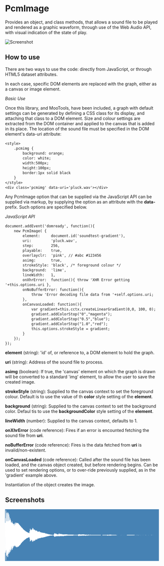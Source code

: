 PcmImage
========

Provides an object, and class methods, that allows a sound file to be played and rendered as a graphic waveform, through use of the Web Audio API, with visual indication of the state of play.

![Screenshot](http://url_to_project_screenshot)

How to use
----------

There are two ways to use the code: directly from JavaScript, or through HTML5 dataset attributes.

In each case, specific DOM elements are replaced with the graph, either as a canvas or image element.

*Basic Use*

Once this library, and MooTools, have been included, a graph with default settings can be generated by defining a CSS class for its display, and attaching that class to a DOM element. Size and colour settings are extracted from the DOM container and applied to the canvas that is added in its place. The location of the sound file must be specified in the DOM element's data-uri attribute:

	<style>
		.pcmimg {
			background: orange;
			color: white;
			width:500px;
			height:100px; 
			border:1px solid black
		}
	</style>
	<div class='pcmimg' data-uri='pluck.wav'></div>

Any PcmImage option that can be supplied via the JavaScript API can be supplied via markup, by supplying the option as an attribute with the **data-** prefix. Such options are specified below.

*JavaScript API*

	document.addEvent('domready', function(){
		new PcmImage( {
			element:     document.id('soundtest-gradient'),
			uri:         'pluck.wav',
			step:        256,
			playable:	 true,
			overlayclr:	 'pink', // #abc #123456
			asimg:       true,
			strokeStyle: 'black', /* foreground colour */
			background:  'lime',
			lineWidth:   1,
			onXhrError:  function(){ throw 'XHR Error getting '+this.options.uri },
			onNoBufferError: function(){
				throw 'Error decoding file data from '+self.options.uri;
			},
			onCanvasLoaded: function(){ 
				var gradient=this.cctx.createLinearGradient(0,0, 100, 0);
				gradient.addColorStop("0","magenta");
				gradient.addColorStop("0.5","blue");
				gradient.addColorStop("1.0","red");
				this.options.strokeStyle = gradient;
			}
		});
	});

**element** (string): 'id' of, or reference to, a DOM element to hold the graph.

**uri** (string): Address of the sound file to process.

**asimg** (boolean): If true, the 'canvas' element on which the graph is drawn will be converted to a standard 'img' element, to allow the user to save the created image.

**strokeStyle** (string): Supplied to the canvas context to set the foreground colour. Default is to use the value of th **color** style setting  of the **element**.

**background** (string): Supplied to the canvas context to set the background color. Defaul tis to use the **backgroundColor** style setting of the **element**.

**lineWidth** (number): Supplied to the canvas context, defaults to 1.

**onXhrError** (code reference): Fires if an error is encounted fetching the sound file from **uri**. 

**noBufferError** (code reference): Fires is the data fetched from **uri** is invalid/non-existent.

**onCanvasLoaded** (code reference): Called after the sound file has been loaded, and the canvas object created, but before rendering begins. Can be used to set rendering options, or to over-ride previously supplied, as in the 'gradient' example above.

Instantiation of the object creates the image.


Screenshots
-----------

![Screenshot of supplied pluck.wav](Docs/pluck_600x200_steelblue_white.png)


